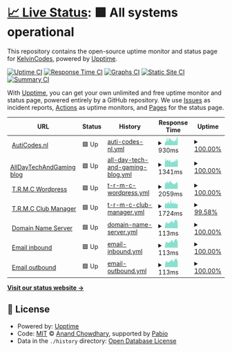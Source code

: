 # [📈 Live Status](https://AutiCodes.github.io/uptime): <!--live status--> **🟩 All systems operational**

This repository contains the open-source uptime monitor and status page for [KelvinCodes](https://auticodes.nl), powered by [Upptime](https://github.com/upptime/upptime).

[![Uptime CI](https://github.com/AutiCodes/uptime/workflows/Uptime%20CI/badge.svg)](https://github.com/AutiCodes/uptime/actions?query=workflow%3A%22Uptime+CI%22)
[![Response Time CI](https://github.com/AutiCodes/uptime/workflows/Response%20Time%20CI/badge.svg)](https://github.com/AutiCodes/uptime/actions?query=workflow%3A%22Response+Time+CI%22)
[![Graphs CI](https://github.com/AutiCodes/uptime/workflows/Graphs%20CI/badge.svg)](https://github.com/AutiCodes/uptime/actions?query=workflow%3A%22Graphs+CI%22)
[![Static Site CI](https://github.com/AutiCodes/uptime/workflows/Static%20Site%20CI/badge.svg)](https://github.com/AutiCodes/uptime/actions?query=workflow%3A%22Static+Site+CI%22)
[![Summary CI](https://github.com/AutiCodes/uptime/workflows/Summary%20CI/badge.svg)](https://github.com/AutiCodes/uptime/actions?query=workflow%3A%22Summary+CI%22)

With [Upptime](https://upptime.js.org), you can get your own unlimited and free uptime monitor and status page, powered entirely by a GitHub repository. We use [Issues](https://github.com/AutiCodes/uptime/issues) as incident reports, [Actions](https://github.com/AutiCodes/uptime/actions) as uptime monitors, and [Pages](https://AutiCodes.github.io/uptime) for the status page.

<!--start: status pages-->
<!-- This summary is generated by Upptime (https://github.com/upptime/upptime) -->
<!-- Do not edit this manually, your changes will be overwritten -->
<!-- prettier-ignore -->
| URL | Status | History | Response Time | Uptime |
| --- | ------ | ------- | ------------- | ------ |
| <img alt="" src="https://icons.duckduckgo.com/ip3/auticodes.nl.ico" height="13"> [AutiCodes.nl](https://auticodes.nl) | 🟩 Up | [auti-codes-nl.yml](https://github.com/AutiCodes/uptime/commits/HEAD/history/auti-codes-nl.yml) | <details><summary><img alt="Response time graph" src="./graphs/auti-codes-nl/response-time-week.png" height="20"> 930ms</summary><br><a href="https://AutiCodes.github.io/uptime/history/auti-codes-nl"><img alt="Response time 930" src="https://img.shields.io/endpoint?url=https%3A%2F%2Fraw.githubusercontent.com%2FAutiCodes%2Fuptime%2FHEAD%2Fapi%2Fauti-codes-nl%2Fresponse-time.json"></a><br><a href="https://AutiCodes.github.io/uptime/history/auti-codes-nl"><img alt="24-hour response time 1027" src="https://img.shields.io/endpoint?url=https%3A%2F%2Fraw.githubusercontent.com%2FAutiCodes%2Fuptime%2FHEAD%2Fapi%2Fauti-codes-nl%2Fresponse-time-day.json"></a><br><a href="https://AutiCodes.github.io/uptime/history/auti-codes-nl"><img alt="7-day response time 930" src="https://img.shields.io/endpoint?url=https%3A%2F%2Fraw.githubusercontent.com%2FAutiCodes%2Fuptime%2FHEAD%2Fapi%2Fauti-codes-nl%2Fresponse-time-week.json"></a><br><a href="https://AutiCodes.github.io/uptime/history/auti-codes-nl"><img alt="30-day response time 930" src="https://img.shields.io/endpoint?url=https%3A%2F%2Fraw.githubusercontent.com%2FAutiCodes%2Fuptime%2FHEAD%2Fapi%2Fauti-codes-nl%2Fresponse-time-month.json"></a><br><a href="https://AutiCodes.github.io/uptime/history/auti-codes-nl"><img alt="1-year response time 930" src="https://img.shields.io/endpoint?url=https%3A%2F%2Fraw.githubusercontent.com%2FAutiCodes%2Fuptime%2FHEAD%2Fapi%2Fauti-codes-nl%2Fresponse-time-year.json"></a></details> | <details><summary><a href="https://AutiCodes.github.io/uptime/history/auti-codes-nl">100.00%</a></summary><a href="https://AutiCodes.github.io/uptime/history/auti-codes-nl"><img alt="All-time uptime 100.00%" src="https://img.shields.io/endpoint?url=https%3A%2F%2Fraw.githubusercontent.com%2FAutiCodes%2Fuptime%2FHEAD%2Fapi%2Fauti-codes-nl%2Fuptime.json"></a><br><a href="https://AutiCodes.github.io/uptime/history/auti-codes-nl"><img alt="24-hour uptime 100.00%" src="https://img.shields.io/endpoint?url=https%3A%2F%2Fraw.githubusercontent.com%2FAutiCodes%2Fuptime%2FHEAD%2Fapi%2Fauti-codes-nl%2Fuptime-day.json"></a><br><a href="https://AutiCodes.github.io/uptime/history/auti-codes-nl"><img alt="7-day uptime 100.00%" src="https://img.shields.io/endpoint?url=https%3A%2F%2Fraw.githubusercontent.com%2FAutiCodes%2Fuptime%2FHEAD%2Fapi%2Fauti-codes-nl%2Fuptime-week.json"></a><br><a href="https://AutiCodes.github.io/uptime/history/auti-codes-nl"><img alt="30-day uptime 100.00%" src="https://img.shields.io/endpoint?url=https%3A%2F%2Fraw.githubusercontent.com%2FAutiCodes%2Fuptime%2FHEAD%2Fapi%2Fauti-codes-nl%2Fuptime-month.json"></a><br><a href="https://AutiCodes.github.io/uptime/history/auti-codes-nl"><img alt="1-year uptime 100.00%" src="https://img.shields.io/endpoint?url=https%3A%2F%2Fraw.githubusercontent.com%2FAutiCodes%2Fuptime%2FHEAD%2Fapi%2Fauti-codes-nl%2Fuptime-year.json"></a></details>
| <img alt="" src="https://icons.duckduckgo.com/ip3/alldaytechandgaming.nl.ico" height="13"> [AllDayTechAndGaming blog](https://alldaytechandgaming.nl) | 🟩 Up | [all-day-tech-and-gaming-blog.yml](https://github.com/AutiCodes/uptime/commits/HEAD/history/all-day-tech-and-gaming-blog.yml) | <details><summary><img alt="Response time graph" src="./graphs/all-day-tech-and-gaming-blog/response-time-week.png" height="20"> 1341ms</summary><br><a href="https://AutiCodes.github.io/uptime/history/all-day-tech-and-gaming-blog"><img alt="Response time 1341" src="https://img.shields.io/endpoint?url=https%3A%2F%2Fraw.githubusercontent.com%2FAutiCodes%2Fuptime%2FHEAD%2Fapi%2Fall-day-tech-and-gaming-blog%2Fresponse-time.json"></a><br><a href="https://AutiCodes.github.io/uptime/history/all-day-tech-and-gaming-blog"><img alt="24-hour response time 1208" src="https://img.shields.io/endpoint?url=https%3A%2F%2Fraw.githubusercontent.com%2FAutiCodes%2Fuptime%2FHEAD%2Fapi%2Fall-day-tech-and-gaming-blog%2Fresponse-time-day.json"></a><br><a href="https://AutiCodes.github.io/uptime/history/all-day-tech-and-gaming-blog"><img alt="7-day response time 1341" src="https://img.shields.io/endpoint?url=https%3A%2F%2Fraw.githubusercontent.com%2FAutiCodes%2Fuptime%2FHEAD%2Fapi%2Fall-day-tech-and-gaming-blog%2Fresponse-time-week.json"></a><br><a href="https://AutiCodes.github.io/uptime/history/all-day-tech-and-gaming-blog"><img alt="30-day response time 1341" src="https://img.shields.io/endpoint?url=https%3A%2F%2Fraw.githubusercontent.com%2FAutiCodes%2Fuptime%2FHEAD%2Fapi%2Fall-day-tech-and-gaming-blog%2Fresponse-time-month.json"></a><br><a href="https://AutiCodes.github.io/uptime/history/all-day-tech-and-gaming-blog"><img alt="1-year response time 1341" src="https://img.shields.io/endpoint?url=https%3A%2F%2Fraw.githubusercontent.com%2FAutiCodes%2Fuptime%2FHEAD%2Fapi%2Fall-day-tech-and-gaming-blog%2Fresponse-time-year.json"></a></details> | <details><summary><a href="https://AutiCodes.github.io/uptime/history/all-day-tech-and-gaming-blog">100.00%</a></summary><a href="https://AutiCodes.github.io/uptime/history/all-day-tech-and-gaming-blog"><img alt="All-time uptime 100.00%" src="https://img.shields.io/endpoint?url=https%3A%2F%2Fraw.githubusercontent.com%2FAutiCodes%2Fuptime%2FHEAD%2Fapi%2Fall-day-tech-and-gaming-blog%2Fuptime.json"></a><br><a href="https://AutiCodes.github.io/uptime/history/all-day-tech-and-gaming-blog"><img alt="24-hour uptime 100.00%" src="https://img.shields.io/endpoint?url=https%3A%2F%2Fraw.githubusercontent.com%2FAutiCodes%2Fuptime%2FHEAD%2Fapi%2Fall-day-tech-and-gaming-blog%2Fuptime-day.json"></a><br><a href="https://AutiCodes.github.io/uptime/history/all-day-tech-and-gaming-blog"><img alt="7-day uptime 100.00%" src="https://img.shields.io/endpoint?url=https%3A%2F%2Fraw.githubusercontent.com%2FAutiCodes%2Fuptime%2FHEAD%2Fapi%2Fall-day-tech-and-gaming-blog%2Fuptime-week.json"></a><br><a href="https://AutiCodes.github.io/uptime/history/all-day-tech-and-gaming-blog"><img alt="30-day uptime 100.00%" src="https://img.shields.io/endpoint?url=https%3A%2F%2Fraw.githubusercontent.com%2FAutiCodes%2Fuptime%2FHEAD%2Fapi%2Fall-day-tech-and-gaming-blog%2Fuptime-month.json"></a><br><a href="https://AutiCodes.github.io/uptime/history/all-day-tech-and-gaming-blog"><img alt="1-year uptime 100.00%" src="https://img.shields.io/endpoint?url=https%3A%2F%2Fraw.githubusercontent.com%2FAutiCodes%2Fuptime%2FHEAD%2Fapi%2Fall-day-tech-and-gaming-blog%2Fuptime-year.json"></a></details>
| <img alt="" src="https://icons.duckduckgo.com/ip3/trmc.nl.ico" height="13"> [T.R.M.C Wordpress](https://trmc.nl) | 🟩 Up | [t-r-m-c-wordpress.yml](https://github.com/AutiCodes/uptime/commits/HEAD/history/t-r-m-c-wordpress.yml) | <details><summary><img alt="Response time graph" src="./graphs/t-r-m-c-wordpress/response-time-week.png" height="20"> 2059ms</summary><br><a href="https://AutiCodes.github.io/uptime/history/t-r-m-c-wordpress"><img alt="Response time 2059" src="https://img.shields.io/endpoint?url=https%3A%2F%2Fraw.githubusercontent.com%2FAutiCodes%2Fuptime%2FHEAD%2Fapi%2Ft-r-m-c-wordpress%2Fresponse-time.json"></a><br><a href="https://AutiCodes.github.io/uptime/history/t-r-m-c-wordpress"><img alt="24-hour response time 1825" src="https://img.shields.io/endpoint?url=https%3A%2F%2Fraw.githubusercontent.com%2FAutiCodes%2Fuptime%2FHEAD%2Fapi%2Ft-r-m-c-wordpress%2Fresponse-time-day.json"></a><br><a href="https://AutiCodes.github.io/uptime/history/t-r-m-c-wordpress"><img alt="7-day response time 2059" src="https://img.shields.io/endpoint?url=https%3A%2F%2Fraw.githubusercontent.com%2FAutiCodes%2Fuptime%2FHEAD%2Fapi%2Ft-r-m-c-wordpress%2Fresponse-time-week.json"></a><br><a href="https://AutiCodes.github.io/uptime/history/t-r-m-c-wordpress"><img alt="30-day response time 2059" src="https://img.shields.io/endpoint?url=https%3A%2F%2Fraw.githubusercontent.com%2FAutiCodes%2Fuptime%2FHEAD%2Fapi%2Ft-r-m-c-wordpress%2Fresponse-time-month.json"></a><br><a href="https://AutiCodes.github.io/uptime/history/t-r-m-c-wordpress"><img alt="1-year response time 2059" src="https://img.shields.io/endpoint?url=https%3A%2F%2Fraw.githubusercontent.com%2FAutiCodes%2Fuptime%2FHEAD%2Fapi%2Ft-r-m-c-wordpress%2Fresponse-time-year.json"></a></details> | <details><summary><a href="https://AutiCodes.github.io/uptime/history/t-r-m-c-wordpress">100.00%</a></summary><a href="https://AutiCodes.github.io/uptime/history/t-r-m-c-wordpress"><img alt="All-time uptime 100.00%" src="https://img.shields.io/endpoint?url=https%3A%2F%2Fraw.githubusercontent.com%2FAutiCodes%2Fuptime%2FHEAD%2Fapi%2Ft-r-m-c-wordpress%2Fuptime.json"></a><br><a href="https://AutiCodes.github.io/uptime/history/t-r-m-c-wordpress"><img alt="24-hour uptime 100.00%" src="https://img.shields.io/endpoint?url=https%3A%2F%2Fraw.githubusercontent.com%2FAutiCodes%2Fuptime%2FHEAD%2Fapi%2Ft-r-m-c-wordpress%2Fuptime-day.json"></a><br><a href="https://AutiCodes.github.io/uptime/history/t-r-m-c-wordpress"><img alt="7-day uptime 100.00%" src="https://img.shields.io/endpoint?url=https%3A%2F%2Fraw.githubusercontent.com%2FAutiCodes%2Fuptime%2FHEAD%2Fapi%2Ft-r-m-c-wordpress%2Fuptime-week.json"></a><br><a href="https://AutiCodes.github.io/uptime/history/t-r-m-c-wordpress"><img alt="30-day uptime 100.00%" src="https://img.shields.io/endpoint?url=https%3A%2F%2Fraw.githubusercontent.com%2FAutiCodes%2Fuptime%2FHEAD%2Fapi%2Ft-r-m-c-wordpress%2Fuptime-month.json"></a><br><a href="https://AutiCodes.github.io/uptime/history/t-r-m-c-wordpress"><img alt="1-year uptime 100.00%" src="https://img.shields.io/endpoint?url=https%3A%2F%2Fraw.githubusercontent.com%2FAutiCodes%2Fuptime%2FHEAD%2Fapi%2Ft-r-m-c-wordpress%2Fuptime-year.json"></a></details>
| <img alt="" src="https://icons.duckduckgo.com/ip3/club.trmc.nl.ico" height="13"> [T.R.M.C Club Manager](https://club.trmc.nl) | 🟩 Up | [t-r-m-c-club-manager.yml](https://github.com/AutiCodes/uptime/commits/HEAD/history/t-r-m-c-club-manager.yml) | <details><summary><img alt="Response time graph" src="./graphs/t-r-m-c-club-manager/response-time-week.png" height="20"> 1724ms</summary><br><a href="https://AutiCodes.github.io/uptime/history/t-r-m-c-club-manager"><img alt="Response time 1724" src="https://img.shields.io/endpoint?url=https%3A%2F%2Fraw.githubusercontent.com%2FAutiCodes%2Fuptime%2FHEAD%2Fapi%2Ft-r-m-c-club-manager%2Fresponse-time.json"></a><br><a href="https://AutiCodes.github.io/uptime/history/t-r-m-c-club-manager"><img alt="24-hour response time 1605" src="https://img.shields.io/endpoint?url=https%3A%2F%2Fraw.githubusercontent.com%2FAutiCodes%2Fuptime%2FHEAD%2Fapi%2Ft-r-m-c-club-manager%2Fresponse-time-day.json"></a><br><a href="https://AutiCodes.github.io/uptime/history/t-r-m-c-club-manager"><img alt="7-day response time 1724" src="https://img.shields.io/endpoint?url=https%3A%2F%2Fraw.githubusercontent.com%2FAutiCodes%2Fuptime%2FHEAD%2Fapi%2Ft-r-m-c-club-manager%2Fresponse-time-week.json"></a><br><a href="https://AutiCodes.github.io/uptime/history/t-r-m-c-club-manager"><img alt="30-day response time 1724" src="https://img.shields.io/endpoint?url=https%3A%2F%2Fraw.githubusercontent.com%2FAutiCodes%2Fuptime%2FHEAD%2Fapi%2Ft-r-m-c-club-manager%2Fresponse-time-month.json"></a><br><a href="https://AutiCodes.github.io/uptime/history/t-r-m-c-club-manager"><img alt="1-year response time 1724" src="https://img.shields.io/endpoint?url=https%3A%2F%2Fraw.githubusercontent.com%2FAutiCodes%2Fuptime%2FHEAD%2Fapi%2Ft-r-m-c-club-manager%2Fresponse-time-year.json"></a></details> | <details><summary><a href="https://AutiCodes.github.io/uptime/history/t-r-m-c-club-manager">99.58%</a></summary><a href="https://AutiCodes.github.io/uptime/history/t-r-m-c-club-manager"><img alt="All-time uptime 99.58%" src="https://img.shields.io/endpoint?url=https%3A%2F%2Fraw.githubusercontent.com%2FAutiCodes%2Fuptime%2FHEAD%2Fapi%2Ft-r-m-c-club-manager%2Fuptime.json"></a><br><a href="https://AutiCodes.github.io/uptime/history/t-r-m-c-club-manager"><img alt="24-hour uptime 100.00%" src="https://img.shields.io/endpoint?url=https%3A%2F%2Fraw.githubusercontent.com%2FAutiCodes%2Fuptime%2FHEAD%2Fapi%2Ft-r-m-c-club-manager%2Fuptime-day.json"></a><br><a href="https://AutiCodes.github.io/uptime/history/t-r-m-c-club-manager"><img alt="7-day uptime 99.58%" src="https://img.shields.io/endpoint?url=https%3A%2F%2Fraw.githubusercontent.com%2FAutiCodes%2Fuptime%2FHEAD%2Fapi%2Ft-r-m-c-club-manager%2Fuptime-week.json"></a><br><a href="https://AutiCodes.github.io/uptime/history/t-r-m-c-club-manager"><img alt="30-day uptime 99.58%" src="https://img.shields.io/endpoint?url=https%3A%2F%2Fraw.githubusercontent.com%2FAutiCodes%2Fuptime%2FHEAD%2Fapi%2Ft-r-m-c-club-manager%2Fuptime-month.json"></a><br><a href="https://AutiCodes.github.io/uptime/history/t-r-m-c-club-manager"><img alt="1-year uptime 99.58%" src="https://img.shields.io/endpoint?url=https%3A%2F%2Fraw.githubusercontent.com%2FAutiCodes%2Fuptime%2FHEAD%2Fapi%2Ft-r-m-c-club-manager%2Fuptime-year.json"></a></details>
| <img alt="" src="https://icons.duckduckgo.com/ip3/null.ico" height="13"> [Domain Name Server](78.47.239.19) | 🟩 Up | [domain-name-server.yml](https://github.com/AutiCodes/uptime/commits/HEAD/history/domain-name-server.yml) | <details><summary><img alt="Response time graph" src="./graphs/domain-name-server/response-time-week.png" height="20"> 113ms</summary><br><a href="https://AutiCodes.github.io/uptime/history/domain-name-server"><img alt="Response time 113" src="https://img.shields.io/endpoint?url=https%3A%2F%2Fraw.githubusercontent.com%2FAutiCodes%2Fuptime%2FHEAD%2Fapi%2Fdomain-name-server%2Fresponse-time.json"></a><br><a href="https://AutiCodes.github.io/uptime/history/domain-name-server"><img alt="24-hour response time 92" src="https://img.shields.io/endpoint?url=https%3A%2F%2Fraw.githubusercontent.com%2FAutiCodes%2Fuptime%2FHEAD%2Fapi%2Fdomain-name-server%2Fresponse-time-day.json"></a><br><a href="https://AutiCodes.github.io/uptime/history/domain-name-server"><img alt="7-day response time 113" src="https://img.shields.io/endpoint?url=https%3A%2F%2Fraw.githubusercontent.com%2FAutiCodes%2Fuptime%2FHEAD%2Fapi%2Fdomain-name-server%2Fresponse-time-week.json"></a><br><a href="https://AutiCodes.github.io/uptime/history/domain-name-server"><img alt="30-day response time 113" src="https://img.shields.io/endpoint?url=https%3A%2F%2Fraw.githubusercontent.com%2FAutiCodes%2Fuptime%2FHEAD%2Fapi%2Fdomain-name-server%2Fresponse-time-month.json"></a><br><a href="https://AutiCodes.github.io/uptime/history/domain-name-server"><img alt="1-year response time 113" src="https://img.shields.io/endpoint?url=https%3A%2F%2Fraw.githubusercontent.com%2FAutiCodes%2Fuptime%2FHEAD%2Fapi%2Fdomain-name-server%2Fresponse-time-year.json"></a></details> | <details><summary><a href="https://AutiCodes.github.io/uptime/history/domain-name-server">100.00%</a></summary><a href="https://AutiCodes.github.io/uptime/history/domain-name-server"><img alt="All-time uptime 100.00%" src="https://img.shields.io/endpoint?url=https%3A%2F%2Fraw.githubusercontent.com%2FAutiCodes%2Fuptime%2FHEAD%2Fapi%2Fdomain-name-server%2Fuptime.json"></a><br><a href="https://AutiCodes.github.io/uptime/history/domain-name-server"><img alt="24-hour uptime 100.00%" src="https://img.shields.io/endpoint?url=https%3A%2F%2Fraw.githubusercontent.com%2FAutiCodes%2Fuptime%2FHEAD%2Fapi%2Fdomain-name-server%2Fuptime-day.json"></a><br><a href="https://AutiCodes.github.io/uptime/history/domain-name-server"><img alt="7-day uptime 100.00%" src="https://img.shields.io/endpoint?url=https%3A%2F%2Fraw.githubusercontent.com%2FAutiCodes%2Fuptime%2FHEAD%2Fapi%2Fdomain-name-server%2Fuptime-week.json"></a><br><a href="https://AutiCodes.github.io/uptime/history/domain-name-server"><img alt="30-day uptime 100.00%" src="https://img.shields.io/endpoint?url=https%3A%2F%2Fraw.githubusercontent.com%2FAutiCodes%2Fuptime%2FHEAD%2Fapi%2Fdomain-name-server%2Fuptime-month.json"></a><br><a href="https://AutiCodes.github.io/uptime/history/domain-name-server"><img alt="1-year uptime 100.00%" src="https://img.shields.io/endpoint?url=https%3A%2F%2Fraw.githubusercontent.com%2FAutiCodes%2Fuptime%2FHEAD%2Fapi%2Fdomain-name-server%2Fuptime-year.json"></a></details>
| <img alt="" src="https://icons.duckduckgo.com/ip3/null.ico" height="13"> [Email inbound](78.47.239.19) | 🟩 Up | [email-inbound.yml](https://github.com/AutiCodes/uptime/commits/HEAD/history/email-inbound.yml) | <details><summary><img alt="Response time graph" src="./graphs/email-inbound/response-time-week.png" height="20"> 113ms</summary><br><a href="https://AutiCodes.github.io/uptime/history/email-inbound"><img alt="Response time 113" src="https://img.shields.io/endpoint?url=https%3A%2F%2Fraw.githubusercontent.com%2FAutiCodes%2Fuptime%2FHEAD%2Fapi%2Femail-inbound%2Fresponse-time.json"></a><br><a href="https://AutiCodes.github.io/uptime/history/email-inbound"><img alt="24-hour response time 92" src="https://img.shields.io/endpoint?url=https%3A%2F%2Fraw.githubusercontent.com%2FAutiCodes%2Fuptime%2FHEAD%2Fapi%2Femail-inbound%2Fresponse-time-day.json"></a><br><a href="https://AutiCodes.github.io/uptime/history/email-inbound"><img alt="7-day response time 113" src="https://img.shields.io/endpoint?url=https%3A%2F%2Fraw.githubusercontent.com%2FAutiCodes%2Fuptime%2FHEAD%2Fapi%2Femail-inbound%2Fresponse-time-week.json"></a><br><a href="https://AutiCodes.github.io/uptime/history/email-inbound"><img alt="30-day response time 113" src="https://img.shields.io/endpoint?url=https%3A%2F%2Fraw.githubusercontent.com%2FAutiCodes%2Fuptime%2FHEAD%2Fapi%2Femail-inbound%2Fresponse-time-month.json"></a><br><a href="https://AutiCodes.github.io/uptime/history/email-inbound"><img alt="1-year response time 113" src="https://img.shields.io/endpoint?url=https%3A%2F%2Fraw.githubusercontent.com%2FAutiCodes%2Fuptime%2FHEAD%2Fapi%2Femail-inbound%2Fresponse-time-year.json"></a></details> | <details><summary><a href="https://AutiCodes.github.io/uptime/history/email-inbound">100.00%</a></summary><a href="https://AutiCodes.github.io/uptime/history/email-inbound"><img alt="All-time uptime 100.00%" src="https://img.shields.io/endpoint?url=https%3A%2F%2Fraw.githubusercontent.com%2FAutiCodes%2Fuptime%2FHEAD%2Fapi%2Femail-inbound%2Fuptime.json"></a><br><a href="https://AutiCodes.github.io/uptime/history/email-inbound"><img alt="24-hour uptime 100.00%" src="https://img.shields.io/endpoint?url=https%3A%2F%2Fraw.githubusercontent.com%2FAutiCodes%2Fuptime%2FHEAD%2Fapi%2Femail-inbound%2Fuptime-day.json"></a><br><a href="https://AutiCodes.github.io/uptime/history/email-inbound"><img alt="7-day uptime 100.00%" src="https://img.shields.io/endpoint?url=https%3A%2F%2Fraw.githubusercontent.com%2FAutiCodes%2Fuptime%2FHEAD%2Fapi%2Femail-inbound%2Fuptime-week.json"></a><br><a href="https://AutiCodes.github.io/uptime/history/email-inbound"><img alt="30-day uptime 100.00%" src="https://img.shields.io/endpoint?url=https%3A%2F%2Fraw.githubusercontent.com%2FAutiCodes%2Fuptime%2FHEAD%2Fapi%2Femail-inbound%2Fuptime-month.json"></a><br><a href="https://AutiCodes.github.io/uptime/history/email-inbound"><img alt="1-year uptime 100.00%" src="https://img.shields.io/endpoint?url=https%3A%2F%2Fraw.githubusercontent.com%2FAutiCodes%2Fuptime%2FHEAD%2Fapi%2Femail-inbound%2Fuptime-year.json"></a></details>
| <img alt="" src="https://icons.duckduckgo.com/ip3/null.ico" height="13"> [Email outbound](78.47.239.19) | 🟩 Up | [email-outbound.yml](https://github.com/AutiCodes/uptime/commits/HEAD/history/email-outbound.yml) | <details><summary><img alt="Response time graph" src="./graphs/email-outbound/response-time-week.png" height="20"> 113ms</summary><br><a href="https://AutiCodes.github.io/uptime/history/email-outbound"><img alt="Response time 113" src="https://img.shields.io/endpoint?url=https%3A%2F%2Fraw.githubusercontent.com%2FAutiCodes%2Fuptime%2FHEAD%2Fapi%2Femail-outbound%2Fresponse-time.json"></a><br><a href="https://AutiCodes.github.io/uptime/history/email-outbound"><img alt="24-hour response time 92" src="https://img.shields.io/endpoint?url=https%3A%2F%2Fraw.githubusercontent.com%2FAutiCodes%2Fuptime%2FHEAD%2Fapi%2Femail-outbound%2Fresponse-time-day.json"></a><br><a href="https://AutiCodes.github.io/uptime/history/email-outbound"><img alt="7-day response time 113" src="https://img.shields.io/endpoint?url=https%3A%2F%2Fraw.githubusercontent.com%2FAutiCodes%2Fuptime%2FHEAD%2Fapi%2Femail-outbound%2Fresponse-time-week.json"></a><br><a href="https://AutiCodes.github.io/uptime/history/email-outbound"><img alt="30-day response time 113" src="https://img.shields.io/endpoint?url=https%3A%2F%2Fraw.githubusercontent.com%2FAutiCodes%2Fuptime%2FHEAD%2Fapi%2Femail-outbound%2Fresponse-time-month.json"></a><br><a href="https://AutiCodes.github.io/uptime/history/email-outbound"><img alt="1-year response time 113" src="https://img.shields.io/endpoint?url=https%3A%2F%2Fraw.githubusercontent.com%2FAutiCodes%2Fuptime%2FHEAD%2Fapi%2Femail-outbound%2Fresponse-time-year.json"></a></details> | <details><summary><a href="https://AutiCodes.github.io/uptime/history/email-outbound">100.00%</a></summary><a href="https://AutiCodes.github.io/uptime/history/email-outbound"><img alt="All-time uptime 100.00%" src="https://img.shields.io/endpoint?url=https%3A%2F%2Fraw.githubusercontent.com%2FAutiCodes%2Fuptime%2FHEAD%2Fapi%2Femail-outbound%2Fuptime.json"></a><br><a href="https://AutiCodes.github.io/uptime/history/email-outbound"><img alt="24-hour uptime 100.00%" src="https://img.shields.io/endpoint?url=https%3A%2F%2Fraw.githubusercontent.com%2FAutiCodes%2Fuptime%2FHEAD%2Fapi%2Femail-outbound%2Fuptime-day.json"></a><br><a href="https://AutiCodes.github.io/uptime/history/email-outbound"><img alt="7-day uptime 100.00%" src="https://img.shields.io/endpoint?url=https%3A%2F%2Fraw.githubusercontent.com%2FAutiCodes%2Fuptime%2FHEAD%2Fapi%2Femail-outbound%2Fuptime-week.json"></a><br><a href="https://AutiCodes.github.io/uptime/history/email-outbound"><img alt="30-day uptime 100.00%" src="https://img.shields.io/endpoint?url=https%3A%2F%2Fraw.githubusercontent.com%2FAutiCodes%2Fuptime%2FHEAD%2Fapi%2Femail-outbound%2Fuptime-month.json"></a><br><a href="https://AutiCodes.github.io/uptime/history/email-outbound"><img alt="1-year uptime 100.00%" src="https://img.shields.io/endpoint?url=https%3A%2F%2Fraw.githubusercontent.com%2FAutiCodes%2Fuptime%2FHEAD%2Fapi%2Femail-outbound%2Fuptime-year.json"></a></details>

<!--end: status pages-->

[**Visit our status website →**](https://AutiCodes.github.io/uptime)

## 📄 License

- Powered by: [Upptime](https://github.com/upptime/upptime)
- Code: [MIT](./LICENSE) © [Anand Chowdhary](https://anandchowdhary.com), supported by [Pabio](https://pabio.com)
- Data in the `./history` directory: [Open Database License](https://opendatacommons.org/licenses/odbl/1-0/)
